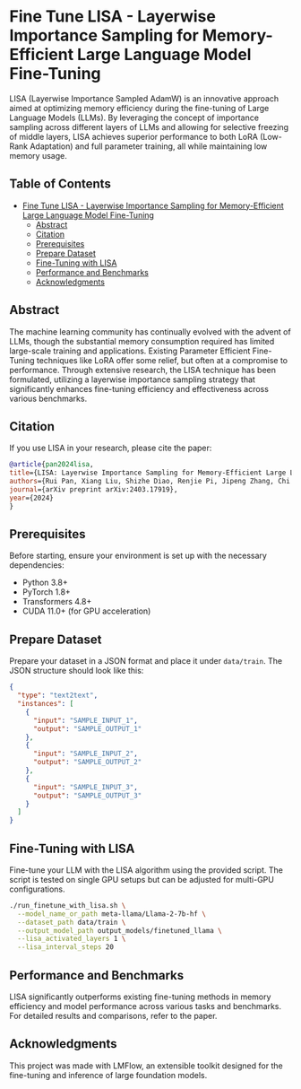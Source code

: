 # Fine Tune LISA - Layerwise Importance Sampling for Memory-Efficient Large Language Model Fine-Tuning

LISA (Layerwise Importance Sampled AdamW) is an innovative approach aimed at optimizing memory efficiency during the fine-tuning of Large Language Models (LLMs). By leveraging the concept of importance sampling across different layers of LLMs and allowing for selective freezing of middle layers, LISA achieves superior performance to both LoRA (Low-Rank Adaptation) and full parameter training, all while maintaining low memory usage.

## Table of Contents

- [Fine Tune LISA - Layerwise Importance Sampling for Memory-Efficient Large Language Model Fine-Tuning](#fine-tune-lisa---layerwise-importance-sampling-for-memory-efficient-large-language-model-fine-tuning)
  - [Abstract](#abstract)
  - [Citation](#citation)
  - [Prerequisites](#prerequisites)
  - [Prepare Dataset](#prepare-dataset)
  - [Fine-Tuning with LISA](#fine-tuning-with-lisa)
  - [Performance and Benchmarks](#performance-and-benchmarks)
  - [Acknowledgments](#acknowledgments)

## Abstract

The machine learning community has continually evolved with the advent of LLMs, though the substantial memory consumption required has limited large-scale training and applications. Existing Parameter Efficient Fine-Tuning techniques like LoRA offer some relief, but often at a compromise to performance. Through extensive research, the LISA technique has been formulated, utilizing a layerwise importance sampling strategy that significantly enhances fine-tuning efficiency and effectiveness across various benchmarks.

## Citation

If you use LISA in your research, please cite the paper:

```bib
@article{pan2024lisa,
title={LISA: Layerwise Importance Sampling for Memory-Efficient Large Language Model Fine-Tuning},
authors={Rui Pan, Xiang Liu, Shizhe Diao, Renjie Pi, Jipeng Zhang, Chi Han, Tong Zhang},
journal={arXiv preprint arXiv:2403.17919},
year={2024}
}
```

## Prerequisites

Before starting, ensure your environment is set up with the necessary dependencies:

- Python 3.8+
- PyTorch 1.8+
- Transformers 4.8+
- CUDA 11.0+ (for GPU acceleration)

## Prepare Dataset

Prepare your dataset in a JSON format and place it under `data/train`. The JSON structure should look like this:

```json
{
  "type": "text2text",
  "instances": [
    {
      "input": "SAMPLE_INPUT_1",
      "output": "SAMPLE_OUTPUT_1"
    },
    {
      "input": "SAMPLE_INPUT_2",
      "output": "SAMPLE_OUTPUT_2"
    },
    {
      "input": "SAMPLE_INPUT_3",
      "output": "SAMPLE_OUTPUT_3"
    }
  ]
}
```

## Fine-Tuning with LISA

Fine-tune your LLM with the LISA algorithm using the provided script. The script is tested on single GPU setups but can be adjusted for multi-GPU configurations.

```bash
./run_finetune_with_lisa.sh \
  --model_name_or_path meta-llama/Llama-2-7b-hf \
  --dataset_path data/train \
  --output_model_path output_models/finetuned_llama \
  --lisa_activated_layers 1 \
  --lisa_interval_steps 20
```

## Performance and Benchmarks

LISA significantly outperforms existing fine-tuning methods in memory efficiency and model performance across various tasks and benchmarks. For detailed results and comparisons, refer to the paper.

## Acknowledgments

This project was made with LMFlow, an extensible toolkit designed for the fine-tuning and inference of large foundation models.
